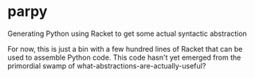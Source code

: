 # parpy

Generating Python using Racket to get some actual syntactic abstraction


For now, this is just a bin with a few hundred lines of Racket that can be
used to assemble Python code. This code hasn't yet emerged from the
primordial swamp of what-abstractions-are-actually-useful?

